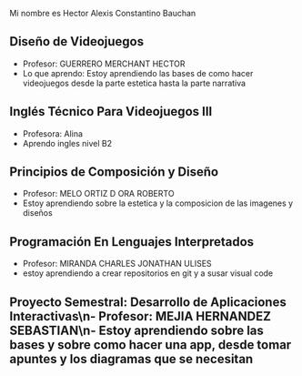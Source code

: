 Mi nombre es Hector Alexis Constantino Bauchan

## Diseño de Videojuegos
- Profesor: GUERRERO MERCHANT HECTOR 
- Lo que aprendo: Estoy aprendiendo las bases de como hacer videojuegos desde la parte estetica hasta la parte narrativa

## Inglés Técnico Para Videojuegos III
- Profesora: Alina
- Aprendo ingles nivel B2
## Principios de Composición y Diseño
- Profesor: MELO ORTIZ D ORA ROBERTO
- Estoy aprendiendo sobre la estetica y la composicion de las imagenes y diseños
## Programación En Lenguajes Interpretados
- Profesor: MIRANDA CHARLES JONATHAN ULISES
- estoy aprendiendo a crear repositorios en git y a susar visual code
## Proyecto Semestral: Desarrollo de Aplicaciones Interactivas\n- Profesor: MEJIA HERNANDEZ SEBASTIAN\n- Estoy aprendiendo sobre las bases y sobre como hacer una app, desde tomar apuntes y los diagramas que se necesitan
